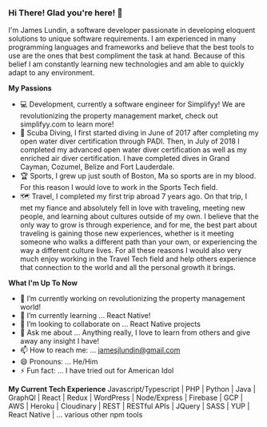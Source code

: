 ### Hi There! Glad you're here! 👋

I'm James Lundin, a software developer passionate in developing eloquent solutions to unique software requirements. I am experienced in many programming languages and frameworks and believe that the best tools to use are the ones that best compliment the task at hand. Because of this belief I am constantly learning new technologies and am able to quickly adapt to any environment.

**My Passions**
- 💻 Development, currently a software engineer for Simplifyy! We are revolutionizing the property management market, check out simplifyy.com to learn more!
- 🤿 Scuba Diving, I first started diving in June of 2017 after completing my open water diver certification through PADI. Then, in July of 2018 I completed my advanced open water diver certification as well as my enriched air diver certification. I have completed dives in Grand Cayman, Cozumel, Belize and Fort Lauderdale.
- 🏆 Sports, I grew up just south of Boston, Ma so sports are in my blood. For this reason I would love to work in the Sports Tech field.
- 🗺️ Travel, I completed my first trip abroad 7 years ago. On that trip, I met my fiance and absolutely fell in love with traveling, meeting new people, and learning about cultures outside of my own. I believe that the only way to grow is through experience, and for me, the best part about traveling is gaining those new experiences, whether is it meeting someone who walks a different path than your own, or experiencing the way a different culture lives. For all these reasons I would also very much enjoy working in the Travel Tech field and help others experience that connection to the world and all the personal growth it brings. 

**What I'm Up To Now**
- 🔭 I’m currently working on revolutionizing the property management world!
- 🌱 I’m currently learning ... React Native!
- 👯 I’m looking to collaborate on ... React Native projects
- 💬 Ask me about ... Anything really, I love to learn from others and give away any insight I have!
- 📫 How to reach me: ... jamesjlundin@gmail.com
- 😄 Pronouns: ... He/Him
- ⚡ Fun fact: ... I have tried out for American Idol

**My Current Tech Experience**
Javascript/Typescript | PHP | Python | Java | GraphQl | React | Redux | WordPress | Node/Express | Firebase | GCP | AWS | Heroku | Cloudinary | REST | RESTful APIs | JQuery | SASS | YUP | React Native | ... various other npm tools 
